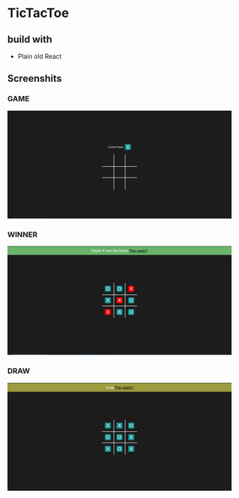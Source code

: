 # TicTacToe

## build with

- Plain old React

## Screenshits

### GAME

![](.img/init.png)

### WINNER

![](.img/win.png)

### DRAW

![](.img/draw.png)
